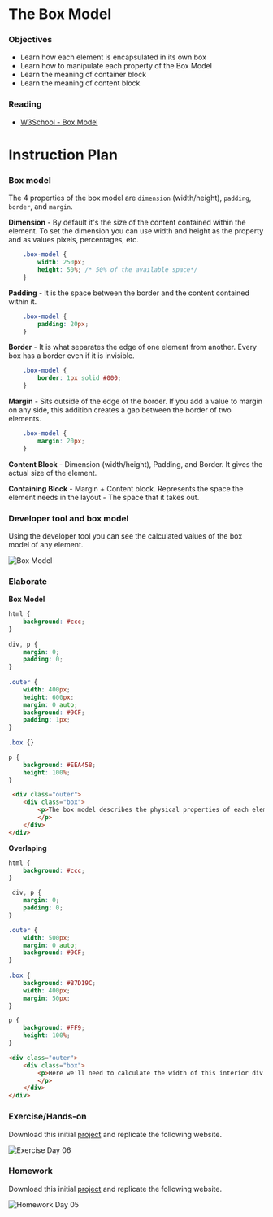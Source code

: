 # The Box Model

### Objectives

* Learn how each element is encapsulated in its own box
* Learn how to manipulate each property of the Box Model
* Learn the meaning of container block
* Learn the meaning of content block

### Reading

* [W3School - Box Model](http://www.w3schools.com/css/css_boxmodel.asp)

# Instruction Plan


### Box model

The 4 properties of the box model are `dimension` (width/height), `padding`, `border`, and `margin`.

**Dimension** - By default it's the size of the content contained within the element. To set the dimension you can use width and height as the property and as values pixels, percentages, etc.

```css
    .box-model {
        width: 250px;
        height: 50%; /* 50% of the available space*/
    }
```

**Padding** - It is the space between the border and the content contained within it.

```css
    .box-model {
        padding: 20px;
    }
```

**Border** - It is what separates the edge of one element from another. Every box has a border even if it is invisible.

```css
    .box-model {
        border: 1px solid #000;
    }
```

**Margin** - Sits outside of the edge of the border. If you add a value to margin on any side, this addition creates a gap between the border of two elements.

```css
    .box-model {
        margin: 20px;
    }
```

**Content Block** - Dimension (width/height), Padding, and Border. It gives the actual size of the element.

**Containing Block** - Margin + Content block. Represents the space the element needs in the layout - The space that it takes out.

### Developer tool and box model

Using the developer tool you can see the calculated values of the box model of any element.

![Box Model](../images/06/box-model.gif)

### Elaborate

**Box Model**

```css
html {
    background: #ccc;
}
        
div, p {
    margin: 0;
    padding: 0;
}
        
.outer {
    width: 400px;
    height: 600px;
    margin: 0 auto;
    background: #9CF;
    padding: 1px;
}
        
.box {}

p {
    background: #EEA458;
    height: 100%;
}
```
```html
 <div class="outer">
    <div class="box">
        <p>The box model describes the physical properties of each element on your page. Margins, borders, padding, and content all make up an element's box. In this case, the inner div tag's margins can be seen with the blue color, the border is black, the padding is represented by orange, and the element's width and height are yellow.
        </p>
    </div>
</div>
```

**Overlaping**

```css
html {
    background: #ccc;
}

 div, p {
    margin: 0;
    padding: 0;
}

.outer {
    width: 500px;
    margin: 0 auto;
    background: #9CF;
}
        
.box {
    background: #B7D19C;
    width: 400px;
    margin: 50px;
}

p {
    background: #FF9;
    height: 100%;
}
```

```html
<div class="outer">
    <div class="box">
        <p>Here we'll need to calculate the width of this interior div element. This may seem simple at first, but as we begin to add box model properties, and as the overall width of the parent element and the div conflict with one another, we'll need to understand how each of the properties combine to effect the overall width (and height) of page elements.
        </p>
    </div>
</div>
```

### Exercise/Hands-on

Download this initial [project](https://github.com/AustinCodingAcademy/HTMLIntroductory/raw/master/archives/06/exercise/evaluation.zip) and replicate the following website.

![Exercise Day 06](../images/06/evaluate.jpg)

### Homework

Download this initial [project](https://github.com/AustinCodingAcademy/HTMLIntroductory/raw/master/archives/06/homework/homework.zip) and replicate the following website.

![Homework Day 05](../images/06/homework.jpg)
